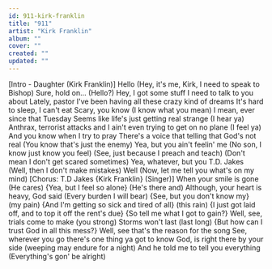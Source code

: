 ```yaml
---
id: 911-kirk-franklin
title: "911"
artist: "Kirk Franklin"
album: ""
cover: ""
created: ""
updated: ""
---
```


[Intro - 
Daughter
 (Kirk Franklin)]
Hello
(Hey, it's me, Kirk, I need to speak to Bishop)
Sure, hold on...
(Hello?) Hey, I got some stuff I need to talk to you about
Lately, pastor I've been having all these crazy kind of dreams
It's hard to sleep, I can't eat
Scary, you know (I know what you mean)
I mean, ever since that Tuesday
Seems like life's just getting real strange (I hear ya)
Anthrax, terrorist attacks and
I ain't even trying to get on no plane (I feel ya)
And you know when I try to pray
There's a voice that telling that God's not real
(You know that's just the enemy)
Yea, but you ain't feelin' me (No son, I know just know you feel)
(See, just because I preach and teach)
(Don't mean I don't get scared sometimes)
Yea, whatever, but you T.D. Jakes (Well, then I don't make mistakes)
Well (Now, let me tell you what's on my mind)
[Chorus: T.D Jakes {Kirk Franklin} (Singer)]
When your smile is gone (He cares)
{Yea, but I feel so alone} (He's there and)
Although, your heart is heavy, God said
(Every burden I will bear)
{See, but you don't know my} (my pain)
{And I'm getting so sick and tired of all} (this rain)
{I just got laid off, and to top it off the rent's due}
{So tell me what I got to gain?}
Well, see, trials come to make (you strong)
Storms won't last (last long)
{But how can I trust God in all this mess?}
Well, see that's the reason for the song
See, wherever you go there's one thing ya got to know
God, is right there by your side 
(weeping may endure for a night)
And he told me to tell you everything
(Everything's gon' be alright)